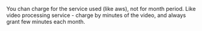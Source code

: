You chan charge for the service used (like aws), not for month period. Like video processing service - charge by minutes of the video, and always grant few minutes each month.
